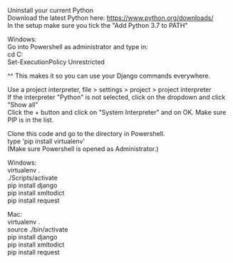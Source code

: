 Uninstall your current Python  
Download the latest Python here: https://www.python.org/downloads/   
In the setup make sure you tick the "Add Python 3.7 to PATH"  
  
Windows:  
Go into Powershell as administrator and type in:  
cd C:  
Set-ExecutionPolicy Unrestricted  
  
^^ This makes it so you can use your Django commands everywhere.  
  
  
Use a project interpreter, file > settings > project > project interpreter  
If the interpreter "Python" is not selected, click on the dropdown and click "Show all"  
Click the + button and click on "System Interpreter" and on OK. Make sure PIP is in the list.  
  
Clone this code and go to the directory in Powershell.  
type 'pip install virtualenv'  
(Make sure Powershell is opened as Administrator.)  
  
Windows:   
virtualenv .   
./Scripts/activate   
pip install django   
pip install xmltodict  
pip install request  
  
Mac:  
virtualenv .  
source ./bin/activate  
pip install django  
pip install xmltodict  
pip install request  
